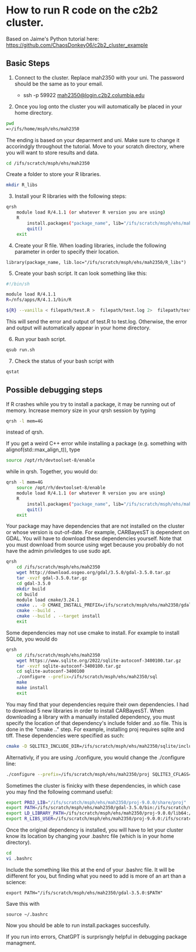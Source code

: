 # How to run R code on the c2b2 cluster.
Based on Jaime's Python tutorial here: https://github.com/ChaosDonkey06/c2b2_cluster_example

## Basic Steps

1. Connect to the cluster. Replace mah2350 with your uni. The password should be the same as to your email.

    -  ssh -p 59922 mah2350@login.c2b2.columbia.edu
    
2. Once you log onto the cluster you will automatically be placed in your home directory.
```bash
pwd
=>/ifs/home/msph/ehs/mah2350
```
The ending is based on your deparment and uni. Make sure to change it accorindgly throughout the tutorial. Move to your scratch directory, where you will want to store results and data.
```bash
cd /ifs/scratch/msph/ehs/mah2350
```
Create a folder to store your R libraries.
```bash
mkdir R_libs
```

3. Install your R libraries with the following steps:
```bash
qrsh
    module load R/4.1.1 (or whatever R version you are using)
    R
        install.packages("package_name", lib="/ifs/scratch/msph/ehs/mah2350/R_libs")
        quit()
    exit
```

4. Create your R file. When loading libraries, include the following parameter in order to specify their location.
```
library(package_name, lib.loc="/ifs/scratch/msph/ehs/mah2350/R_libs")
```

5. Create your bash script. It can look something like this:
```bash
#!/bin/sh

module load R/4.1.1
R=/nfs/apps/R/4.1.1/bin/R

${R} --vanilla < filepath/test.R >  filepath/test.log 2>  filepath/test.log
```
This will send the error and output of test.R to test.log. Otherwise, the error and output will automatically appear in your home directory.

6. Run your bash script.
```bash
qsub run.sh
```

7. Check the status of your bash script with 
```bash
qstat
```

## Possible debugging steps

If R crashes while you try to install a package, it may be running out of memory. Increase memory size in your qrsh session by typing
```bash
qrsh -l mem=4G
```
instead of qrsh.

If you get a weird C++ error while installing a package (e.g. something with alignof(std::max_align_t)), type
```bash
source /opt/rh/devtoolset-8/enable
```
while in qrsh. Together, you would do:
```bash
qrsh -l mem=4G
    source /opt/rh/devtoolset-8/enable
    module load R/4.1.1 (or whatever R version you are using)
    R
        install.packages("package_name", lib="/ifs/scratch/msph/ehs/mah2350/R_libs")
        quit()
    exit
```

Your package may have dependencies that are not installed on the cluster or whose version is out-of-date. For example, CARBayesST is dependent on GDAL. You will have to download these dependencies yourself. Note that you must download from source using wget because you probably do not have the admin priviledges to use sudo apt.
```bash
qrsh
    cd /ifs/scratch/msph/ehs/mah2350
    wget http://download.osgeo.org/gdal/3.5.0/gdal-3.5.0.tar.gz
    tar -xvzf gdal-3.5.0.tar.gz
    cd gdal-3.5.0
    mkdir build
    cd build
    module load cmake/3.24.1
    cmake .. -D CMAKE_INSTALL_PREFIX=/ifs/scratch/msph/ehs/mah2350/gdal-3.5.0
    cmake --build .
    cmake --build . --target install
    exit
```

Some dependencies may not use cmake to install. For example to install SQLite, you would do
```bash
qrsh
    cd /ifs/scratch/msph/ehs/mah2350
    wget https://www.sqlite.org/2022/sqlite-autoconf-3400100.tar.gz
    tar -xvzf sqlite-autoconf-3400100.tar.gz
    cd sqlite-autoconf-3400100
    ./configure --prefix=/ifs/scratch/msph/ehs/mah2350/sql
    make
    make install
    exit
```

You may find that your dependencies require their own dependencies. I had to download 5 new libraries in order to install CARBayesST. When downloading a library with a manually installed dependency, you must specify the location of that dependency's include folder and .so file. This is done in the "cmake .." step. For example, installing proj requires sqlite and tiff. These dependencies were specified as such:
```bash
cmake -D SQLITE3_INCLUDE_DIR=/ifs/scratch/msph/ehs/mah2350/sqlite/include -D SQLITE3_LIBRARY=/ifs/scratch/msph/ehs/mah2350/sqlite/lib/libsqlite3.so -D TIFF_LIBRARY=/ifs/scratch/msph/ehs/mah2350/tiff-4.3.0/lib64/libtiff.so -D TIFF_INCLUDE_DIR=/ifs/scratch/msph/ehs/mah2350/tiff-4.3.0/include .. -DCMAKE_INSTALL_PREFIX=/ifs/scratch/msph/ehs/mah2350/proj-9.0.0
```
Alternativly, if you are using ./configure, you would change the ./configure line:
```bash
./configure --prefix=/ifs/scratch/msph/ehs/mah2350/proj SQLITE3_CFLAGS=-l/ifs/scratch/msph/ehs/mah2350/sqlite/include SQLITE3_LIBS="-L/ifs/scratch/msph/ehs/mah2350/sqlite/lib64" TIFF_CFLAGS=-l/ifs/scratch/msph/ehs/mah2350/tiff-4.3.0/include TIFF_LIBS="-L/ifs/scratch/msph/ehs/mah2350/tiff-4.3.0/lib64"
```

Sometimes the cluster is finicky with these dependencies, in which case you may find the following command useful:
```bash
export PROJ_LIB="/ifs/scratch/msph/ehs/mah2350/proj-9.0.0/share/proj"
export PATH=/ifs/scratch/msph/ehs/mah2350/gdal-3.5.0/bin:/ifs/scratch/msph/ehs/mah2350/proj-9.0.0/bin:/ifs/scratch/msph/ehs/mah2350/ssl/bin:/ifs/scratch/msph/ehs/mah2350/tiff-4.3.0/bin:$PATH
export LD_LIBRARY_PATH=/ifs/scratch/msph/ehs/mah2350/proj-9.0.0/lib64:/ifs/scratch/msph/ehs/mah2350/gdal-3.5.0/lib64:/ifs/scratch/msph/ehs/mah2350/sqlite/lib:/ifs/scratch/msph/ehs/mah2350/ssl/lib64:/ifs/scratch/msph/ehs/mah2350/tiff-4.3.0/lib64:$LD_LIBRARY_PATH
export R_LIBS_USER=/ifs/scratch/msph/ehs/mah2350/proj-9.0.0:/ifs/scratch/msph/ehs/mah2350/gdal-3.5.0:/ifs/scratch/msph/ehs/mah2350/sqlite:/ifs/scratch/msph/ehs/mah2350/ssl:/ifs/scratch/msph/ehs/mah2350/tiff-4.3.0:$R_LIBS_USER
```

Once the original dependency is installed, you will have to let your cluster know its location by changing your .bashrc file (which is in your home directory).
```bash
cd
vi .bashrc
```
Include the something like this at the end of your .bashrc file. It will be diifferent for you, but finding what you need to add is more of an art than a science:
```
export PATH="/ifs/scratch/msph/ehs/mah2350/gdal-3.5.0:$PATH"
```
Save this with
```
source ~/.bashrc
```

Now you should be able to run install.packages succesfully.

If you run into errors, ChatGPT is surprisngly helpful in debugging package managment.
